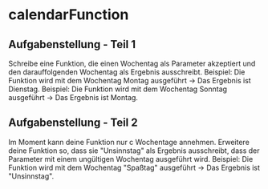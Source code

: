 # calendarFunction

## Aufgabenstellung - Teil 1
Schreibe eine Funktion, die einen Wochentag als Parameter akzeptiert und den darauffolgenden Wochentag als Ergebnis ausschreibt.
Beispiel: Die Funktion wird mit dem Wochentag Montag ausgeführt -> Das Ergebnis ist Dienstag.
Beispiel: Die Funktion wird mit dem Wochentag Sonntag ausgeführt -> Das Ergebnis ist Montag.

## Aufgabenstellung - Teil 2
Im Moment kann deine Funktion nur c Wochentage annehmen. Erweitere deine Funktion so, dass sie "Unsinnstag" als Ergebnis ausschreibt, dass der Parameter mit einem ungültigen Wochentag ausgeführt wird.
Beispiel: Die Funktion wird mit dem Wochentag "Spaßtag" ausgeführt -> Das Ergebnis ist "Unsinnstag".

